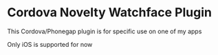 Cordova Novelty Watchface Plugin
=====================

This Cordova/Phonegap plugin is for specific use on one of my apps

Only iOS is supported for now
